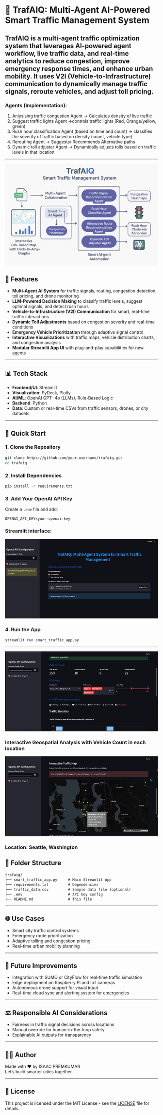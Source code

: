 
# 🚦 TrafAIQ: Multi-Agent AI-Powered Smart Traffic Management System

**TrafAIQ** is a multi-agent traffic optimization system that leverages AI-powered agent workflow, live traffic data, and real-time analytics to reduce congestion, improve emergency response times, and enhance urban mobility. It uses **V2I (Vehicle-to-Infrastructure)** communication to dynamically manage traffic signals, reroute vehicles, and adjust toll pricing.
---
### Agents (Implementation): 

1. Anlysising traffic congestion Agent -> Calculates density of live traffic
2. Suggest traffic lights Agent ->controls traffic lights (Red, Orange/yellow, green)
3. Rush hour classification Agent (based on time and count) -> classifies the severity of traffic based on density (count, vehicle type)
4. Rerouting Agent -> Suggests/ Recommends Alternative paths
5. Dynamic toll adjuster Agent -> Dynamically adjusts tolls based on traffic levels in that location
---
![TrafAIQ Workflow](Workflow.png)

## 🧠 Features

- **Multi-Agent AI System** for traffic signals, routing, congestion detection, toll pricing, and drone monitoring
- **LLM-Powered Decision Making** to classify traffic levels, suggest optimal signals, and detect rush hours
- **Vehicle-to-Infrastructure (V2I) Communication** for smart, real-time traffic interactions
- **Dynamic Toll Adjustments** based on congestion severity and real-time conditions
- **Emergency Vehicle Prioritization** through adaptive signal control
- **Interactive Visualizations** with traffic maps, vehicle distribution charts, and congestion analysis
- **Modular Streamlit App UI** with plug-and-play capabilities for new agents

---
## 📊 Tech Stack

- **Frontend/UI**: Streamlit
- **Visualization**: PyDeck, Plotly
- **AI/ML**: OpenAI GPT- 4o (LLMs), Rule-Based Logic
- **Backend**: Python
- **Data**: Custom or real-time CSVs from traffic sensors, drones, or city datasets

---

## 🚀 Quick Start

### 1. Clone the Repository
```bash
git clone https://github.com/your-username/trafaiq.git
cd trafaiq
```

### 2. Install Dependencies
```bash
pip install -r requirements.txt
```

### 3. Add Your OpenAI API Key
Create a `.env` file and add:
```env
OPENAI_API_KEY=your-openai-key
```
### Streamlit interface:
![dashboard](TrafAIQ1.png)
### 4. Run the App
```bash
streamlit run smart_traffic_app.py
```

---
![dashboard](dashboard.png)

### Interactive Geospatial Analysis with Vehicle Count in each location
![dashboard](InteractiveGIS.png)
### Location: Seattle, Washington
## 📂 Folder Structure
```text
trafaiq/
├── smart_traffic_app.py     # Main Streamlit App
├── requirements.txt         # Dependencies
├── traffic_data.csv         # Sample data file (optional)
├── .env                     # API key config
├── README.md                # This file
```

---

## 🌐 Use Cases

- Smart city traffic control systems
- Emergency route prioritization
- Adaptive tolling and congestion pricing
- Real-time urban mobility planning

---

## 📌 Future Improvements

- Integration with SUMO or CityFlow for real-time traffic simulation
- Edge deployment on Raspberry Pi and IoT cameras
- Autonomous drone support for visual input
- Real-time cloud sync and alerting system for emergencies

---

## ⚖️ Responsible AI Considerations

- Fairness in traffic signal decisions across locations
- Manual override for human-in-the-loop safety
- Explainable AI outputs for transparency

---

## 👨‍💻 Author

Made with ❤️ by ISAAC PREMKUMAR  
Let’s build smarter cities together.

---

## 📄 License

This project is licensed under the MIT License - see the [LICENSE](LICENSE) file for details.
